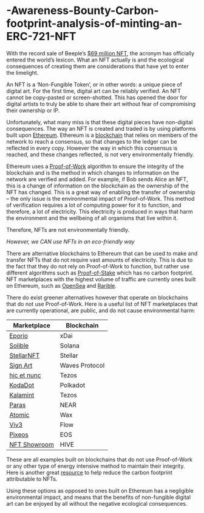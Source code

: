 # -Awareness-Bounty-Carbon-footprint-analysis-of-minting-an-ERC-721-NFT

With the record sale of Beeple’s [$69 million NFT](https://www.theverge.com/2021/3/11/22325054/beeple-christies-nft-sale-cost-everydays-69-million), the acronym has officially entered the world’s lexicon.
What an NFT actually is and the ecological consequences of creating them are considerations that have yet to enter the limelight. 

An NFT is a ‘Non-Fungible Token’, or in other words: a unique piece of digital art. For the first time, digital art can be reliably verified. An NFT cannot be copy-pasted or screen-shotted. This has opened the door for digital artists to truly be able to share their art without fear of compromising their ownership or IP.

Unfortunately, what many miss is that these digital pieces have non-digital consequences. The way an NFT is created and traded is by using platforms built upon [Ethereum](https://ethereum.org/en/). 
Ethereum is a [blockchain](https://www.investopedia.com/terms/b/blockchain.asp) that relies on members of the network to reach a consensus, so that changes to the ledger can be reflected in every copy. However the way in which this consensus is reached, and these changes reflected, is not very environmentally friendly.

Ethereum uses a [Proof-of-Work](https://www.coindesk.com/what-is-proof-of-work) algorithm to ensure the integrity of the blockchain and is the method in which changes to information on the network are verified and added. For example, if Bob sends Alice an NFT, this is a change of information on the blockchain as the ownership of the NFT has changed.
This is a great way of enabling the transfer of ownership – the only issue is the environmental impact of Proof-of-Work. This method of verification requires a lot of computing power for it to function, and therefore, a lot of electricity. This electricity is produced in ways that harm the environment and the wellbeing of all organisms that live within it.

Therefore, NFTs are not environmentally friendly.


_However, we CAN use NFTs in an eco-friendly way_

There are alternative blockchains to Ethereum that can be used to make and transfer NFTs that do not require vast amounts of electricity. This is due to the fact that they do not rely on Proof-of-Work to function, but rather use different algorithms such as [Proof-of-Stake](https://www.coindesk.com/proof-of-stake) which has no carbon footprint.
NFT marketplaces with the highest volume of traffic are currently ones built on Ethereum, such as [OpenSea](https://opensea.io/) and [Rarible](https://rarible.com/).

There do exist greener alternatives however that operate on blockchains that do not use Proof-of-Work. Here is a useful list of NFT marketplaces that are currently operational, are public, and do not cause environmental harm:

| Marketplace |	Blockchain |
|-------------|------------|
| [Eporio ](https://epor.io/)     | xDai       |
| [Solible ](https://solible.com/)   | Solana   |
| [StellarNFT](https://stellarnft.com/)  | Stellar      |
|   [Sign Art](https://sign-art.app/)  |   Waves Protocol     |
|   [hic et nunc](https://www.hicetnunc.xyz/)      |  Tezos    |
|[KodaDot](https://kodadot.xyz/) |  Polkadot
| [Kalamint](https://kalamint.io/) |Tezos| 
| [Paras](https://paras.id/)|  NEAR| 
| [Atomic](https://wax.atomichub.io/) |  Wax| 
| [Viv3](https://viv3.com/) |  Flow| 
| [Pixeos](https://pixeos.io/) |  EOS| 
| [NFT Showroom](https://pixeos.io/) | HIVE| 




These are all examples built on blockchains that do not use Proof-of-Work or any other type of energy intensive method to maintain their integrity. 
Here is another great [resource](https://cleannfts.org/) to help reduce the carbon footprint attributable to NFTs.

Using these options as opposed to ones built on Ethereum has a negligible environmental impact, and means that the benefits of non-fungible digital art can be enjoyed by all without the negative ecological consequences.

